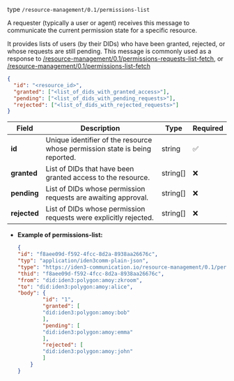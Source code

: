 
type `/resource-management/0.1/permissions-list`

A requester (typically a user or agent) receives this message to communicate the current permission state for a specific resource.

It provides lists of users (by their DIDs) who have been granted, rejected, or whose requests are still pending.
This message is commonly used as a response to [/resource-management/0.1/permissions-requests-list-fetch](./permissions-requests-list-fetch.md), or [/resource-management/0.1/permissions-list-fetch](./permissions-list-fetch.md)

```json
{
  "id": "<resource_id>",
  "granted": ["<list_of_dids_with_granted_access>"],
  "pending": ["<list_of_dids_with_pending_requests>"],
  "rejected": ["<list_of_dids_with_rejected_requests>"]
}
```


| Field        | Description                                                                 | Type     | Required |
| ------------ | --------------------------------------------------------------------------- | -------- | -------- |
| **id**       | Unique identifier of the resource whose permission state is being reported. | string   | ✅        |
| **granted**  | List of DIDs that have been granted access to the resource.                 | string[] | ❌        |
| **pending**  | List of DIDs whose permission requests are awaiting approval.               | string[] | ❌        |
| **rejected** | List of DIDs whose permission requests were explicitly rejected.            | string[] | ❌        |


- **Example of permissions-list:**

    ```json
   {
    "id": "f8aee09d-f592-4fcc-8d2a-8938aa26676c",
    "typ": "application/iden3comm-plain-json",
    "type": "https://iden3-communication.io/resource-management/0.1/permissions-list",
    "thid": "f8aee09d-f592-4fcc-8d2a-8938aa26676c",
    "from": "did:iden3:polygon:amoy:zkroom",
    "to": "did:iden3:polygon:amoy:alice",
    "body": {
            "id": "1",
            "granted": [
            "did:iden3:polygon:amoy:bob"
            ],
            "pending": [
            "did:iden3:polygon:amoy:emma"
            ],
            "rejected": [
            "did:iden3:polygon:amoy:john"
            ]
        }
    }
    ```